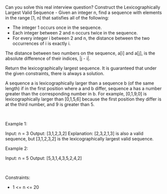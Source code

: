 Can you solve this real interview question? Construct the Lexicographically Largest Valid Sequence - Given an integer n, find a sequence with elements in the range [1, n] that satisfies all of the following:

 * The integer 1 occurs once in the sequence.
 * Each integer between 2 and n occurs twice in the sequence.
 * For every integer i between 2 and n, the distance between the two occurrences of i is exactly i.

The distance between two numbers on the sequence, a[i] and a[j], is the absolute difference of their indices, |j - i|.

Return the lexicographically largest sequence. It is guaranteed that under the given constraints, there is always a solution.

A sequence a is lexicographically larger than a sequence b (of the same length) if in the first position where a and b differ, sequence a has a number greater than the corresponding number in b. For example, [0,1,9,0] is lexicographically larger than [0,1,5,6] because the first position they differ is at the third number, and 9 is greater than 5.

 

Example 1:


Input: n = 3
Output: [3,1,2,3,2]
Explanation: [2,3,2,1,3] is also a valid sequence, but [3,1,2,3,2] is the lexicographically largest valid sequence.


Example 2:


Input: n = 5
Output: [5,3,1,4,3,5,2,4,2]


 

Constraints:

 * 1 <= n <= 20